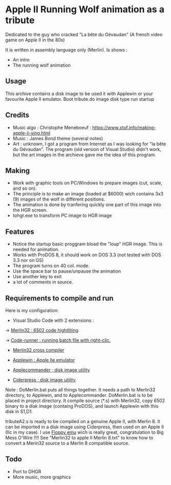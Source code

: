 # Apple II Running Wolf animation as a tribute

Dedicated to the guy who cracked "La bête du Gévaudan"
(A french video game on Apple II in the 80s)

It is written in assembly language only (Merlin).
Is shows :

* An intro
* The running wolf animation

## Usage

This archive contains a disk image  to be used it with Applewin or your favourite Apple II emulator.
Boot tribute.do image disk
type run startup

## Credits

* Music algo : Christophe Meneboeuf : https://www.xtof.info/making-apple-ii-sing.html
* Music : James Bond theme (several notes)
* Art : unknown, I got a program from Internet as I was looking for "la bête du Gévaudan". The program (old version of Visual Studio) didn't work, but the art images in the archieve gave me the idea of this program.

## Making 
* Work with graphic tools on PC/Windows to prepare images (cut, scale, and so on).
* The principle is to make an image (loaded at $6000) wich contains 3x3 (9) images of the wolf in différent positions. 
* The animation is done by tranfering quickly one part of this image into the HGR screen.
* tohgr.exe to transform PC image to HGR image

## Features

* Notice the startup basic proggram bload the "loup" HGR image. This is needed for animation.
* Works with ProDOS 8, it should work on DOS 3.3 (not tested with DOS 3.3 nor on GS)
* The program turns on 40 col. mode.
* Use the space bar to pause/unpause the animation
* Use another key to exit
* a lot of comments in source.

## Requirements to compile and run

Here is my configuration:

* Visual Studio Code with 2 extensions :

-> [Merlin32 : 6502 code hightliting](marketplace.visualstudio.com/items?itemName=olivier-guinart.merlin32)

-> [Code-runner :  running batch file with right-clic.](marketplace.visualstudio.com/items?itemName=formulahendry.code-runner)

* [Merlin32 cross compiler](brutaldeluxe.fr/products/crossdevtools/merlin)

* [Applewin : Apple IIe emulator](github.com/AppleWin/AppleWin)

* [Applecommander ; disk image utility](applecommander.sourceforge.net)

* [Ciderpress ; disk image utility](a2ciderpress.com)

Note :
DoMerlin.bat puts all things together. It needs a path to Merlin32 directory, to Applewin, and to Applecommander.
DoMerlin.bat is to be placed in project directory.
It compile source (*.s) with Merlin32, copy 6502 binary to a disk image (containg ProDOS), and launch Applewin with this disk in S1,D1.

tributeA2.s is ready to be compiled on a genuine Apple II, with Merlin 8.
It can be imported in a disk image using Ciderpress, then used on an Apple II (IIc in my case).
I use [Floppy emu](www.bigmessowires.com/floppy-emu) wich is really great, congratulation to Big Mess O'Wire !!!!
See "Merlin32 to apple II Merlin 8.txt" to know how to convert a Merin32 source to a Merlin 8 compatible source.

## Todo

* Port to DHGR
* More music, more graphics
